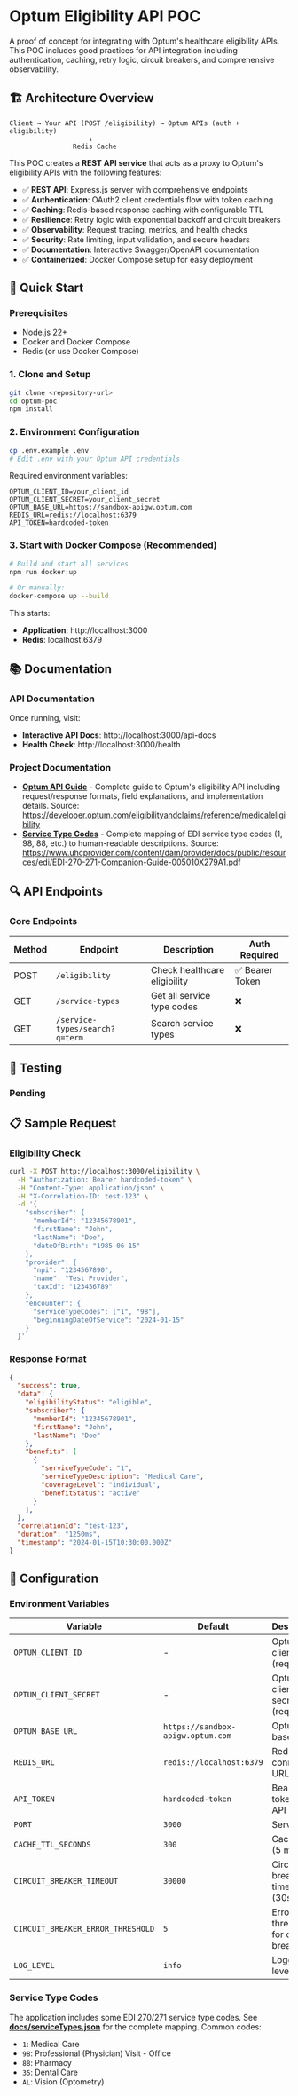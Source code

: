 # Optum Eligibility API POC

A proof of concept for integrating with Optum's healthcare eligibility APIs. This POC includes good practices for API integration including authentication, caching, retry logic, circuit breakers, and comprehensive observability.

## 🏗️ Architecture Overview

```
Client → Your API (POST /eligibility) → Optum APIs (auth + eligibility)
                    ↓
                Redis Cache
```

This POC creates a **REST API service** that acts as a proxy to Optum's eligibility APIs with the following features:

- ✅ **REST API**: Express.js server with comprehensive endpoints
- ✅ **Authentication**: OAuth2 client credentials flow with token caching
- ✅ **Caching**: Redis-based response caching with configurable TTL
- ✅ **Resilience**: Retry logic with exponential backoff and circuit breakers
- ✅ **Observability**: Request tracing, metrics, and health checks
- ✅ **Security**: Rate limiting, input validation, and secure headers
- ✅ **Documentation**: Interactive Swagger/OpenAPI documentation
- ✅ **Containerized**: Docker Compose setup for easy deployment

## 🚀 Quick Start

### Prerequisites

- Node.js 22+ 
- Docker and Docker Compose
- Redis (or use Docker Compose)

### 1. Clone and Setup

```bash
git clone <repository-url>
cd optum-poc
npm install
```

### 2. Environment Configuration

```bash
cp .env.example .env
# Edit .env with your Optum API credentials
```

Required environment variables:
```env
OPTUM_CLIENT_ID=your_client_id
OPTUM_CLIENT_SECRET=your_client_secret
OPTUM_BASE_URL=https://sandbox-apigw.optum.com
REDIS_URL=redis://localhost:6379
API_TOKEN=hardcoded-token
```

### 3. Start with Docker Compose (Recommended)

```bash
# Build and start all services
npm run docker:up

# Or manually:
docker-compose up --build
```

This starts:
- **Application**: http://localhost:3000
- **Redis**: localhost:6379

## 📚 Documentation

### API Documentation
Once running, visit:
- **Interactive API Docs**: http://localhost:3000/api-docs
- **Health Check**: http://localhost:3000/health

### Project Documentation
- **[Optum API Guide](docs/optum-api-guide.md)** - Complete guide to Optum's eligibility API including request/response formats, field explanations, and implementation details. 
Source: https://developer.optum.com/eligibilityandclaims/reference/medicaleligibility
- **[Service Type Codes](docs/serviceTypes.json)** - Complete mapping of EDI service type codes (1, 98, 88, etc.) to human-readable descriptions. 
Source: https://www.uhcprovider.com/content/dam/provider/docs/public/resources/edi/EDI-270-271-Companion-Guide-005010X279A1.pdf

## 🔍 API Endpoints

### Core Endpoints

| Method | Endpoint | Description | Auth Required |
|--------|----------|-------------|---------------|
| POST | `/eligibility` | Check healthcare eligibility | ✅ Bearer Token |
| GET | `/service-types` | Get all service type codes | ❌ |
| GET | `/service-types/search?q=term` | Search service types | ❌ |

## 🧪 Testing

### Pending

## 📋 Sample Request

### Eligibility Check

```bash
curl -X POST http://localhost:3000/eligibility \
  -H "Authorization: Bearer hardcoded-token" \
  -H "Content-Type: application/json" \
  -H "X-Correlation-ID: test-123" \
  -d '{
    "subscriber": {
      "memberId": "12345678901",
      "firstName": "John",
      "lastName": "Doe",
      "dateOfBirth": "1985-06-15"
    },
    "provider": {
      "npi": "1234567890",
      "name": "Test Provider",
      "taxId": "123456789"
    },
    "encounter": {
      "serviceTypeCodes": ["1", "98"],
      "beginningDateOfService": "2024-01-15"
    }
  }'
```

### Response Format

```json
{
  "success": true,
  "data": {
    "eligibilityStatus": "eligible",
    "subscriber": {
      "memberId": "12345678901",
      "firstName": "John",
      "lastName": "Doe"
    },
    "benefits": [
      {
        "serviceTypeCode": "1",
        "serviceTypeDescription": "Medical Care",
        "coverageLevel": "individual",
        "benefitStatus": "active"
      }
    ],
  },
  "correlationId": "test-123",
  "duration": "1250ms",
  "timestamp": "2024-01-15T10:30:00.000Z"
}
```

## 🔧 Configuration

### Environment Variables

| Variable | Default | Description |
|----------|---------|-------------|
| `OPTUM_CLIENT_ID` | - | Optum API client ID (required) |
| `OPTUM_CLIENT_SECRET` | - | Optum API client secret (required) |
| `OPTUM_BASE_URL` | `https://sandbox-apigw.optum.com` | Optum API base URL |
| `REDIS_URL` | `redis://localhost:6379` | Redis connection URL |
| `API_TOKEN` | `hardcoded-token` | Bearer token for API access |
| `PORT` | `3000` | Server port |
| `CACHE_TTL_SECONDS` | `300` | Cache TTL (5 minutes) |
| `CIRCUIT_BREAKER_TIMEOUT` | `30000` | Circuit breaker timeout (30s) |
| `CIRCUIT_BREAKER_ERROR_THRESHOLD` | `5` | Error threshold for circuit breaker |
| `LOG_LEVEL` | `info` | Logging level |

### Service Type Codes

The application includes some EDI 270/271 service type codes. See **[docs/serviceTypes.json](docs/serviceTypes.json)** for the complete mapping. Common codes:

- `1`: Medical Care
- `98`: Professional (Physician) Visit - Office
- `88`: Pharmacy
- `35`: Dental Care
- `AL`: Vision (Optometry)


